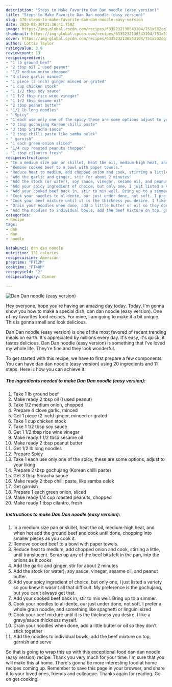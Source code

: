 ```yaml
---
description: "Steps to Make Favorite Dan Dan noodle (easy version)"
title: "Steps to Make Favorite Dan Dan noodle (easy version)"
slug: 470-steps-to-make-favorite-dan-dan-noodle-easy-version
date: 2020-08-30T21:36:41.750Z
image: https://img-global.cpcdn.com/recipes/6335232138543104/751x532cq70/dan-dan-noodle-easy-version-recipe-main-photo.jpg
thumbnail: https://img-global.cpcdn.com/recipes/6335232138543104/751x532cq70/dan-dan-noodle-easy-version-recipe-main-photo.jpg
cover: https://img-global.cpcdn.com/recipes/6335232138543104/751x532cq70/dan-dan-noodle-easy-version-recipe-main-photo.jpg
author: Lottie Taylor
ratingvalue: 3.8
reviewcount: 13
recipeingredient:
- "1 lb ground beef"
- "2 tbsp oil I used peanut"
- "1/2 medium onion chopped"
- "4 clove garlic minced"
- "1 piece (2 inch) ginger minced or grated"
- "1 cup chicken stock"
- "1 1/2 tbsp soy sauce"
- "1 1/2 tbsp rice wine vinegar"
- "1 1/2 tbsp sesame oil"
- "2 tbsp peanut butter"
- "1/2 lb long noodles"
- " Spicy"
- "1 each use only one of the spicy these are some options adjust to your liking"
- "2 tbsp gochujang Korean chilli paste"
- "3 tbsp Sriracha sauce"
- "2 tbsp chilli paste like samba oelek"
- " garnish"
- "1 each green onion sliced"
- "1/4 cup roasted peanuts chopped"
- "1 tbsp cilantro fresh"
recipeinstructions:
- "In a medium size pan or skillet, heat the oil, medium-high heat, and when hot add the ground beef and cook until done, chopping into smaller pieces as you cook it."
- "Remove cooked beef to a bowl with paper towels."
- "Reduce heat to medium, add chopped onion and cook, stirring a little, until translucent. Scrap up any of the beef bits left in the pan, into the onions as it cooks"
- "Add the garlic and ginger, stir for about 2 minutes"
- "Add the stock (or water), soy sauce, vinegar, sesame oil, and peanut butter."
- "Add your spicy ingredient of choice, but only one, I just listed a variety so you knew it wasn&#39;t all that difficult. My preference is the gochujang, but you can&#39;t always get that."
- "Add your cooked beef back in, stir to mix well. Bring up to a simmer."
- "Cook your noodles to al-dente, our just under done, not soft. I prefer a whole grain noodle, and something like spaghetti or linguini sized"
- "Cook your beef mixture until it is the thickness you desire. I like a gravy/sauce thickness myself."
- "Drain your noodles when done, add a little butter or oil so they don&#39;t stick together"
- "Add the noodles to individual bowls, add the beef mixture on top, garnish and serve"
categories:
- Recipe
tags:
- dan
- dan
- noodle

katakunci: dan dan noodle 
nutrition: 131 calories
recipecuisine: American
preptime: "PT12M"
cooktime: "PT40M"
recipeyield: "2"
recipecategory: Dinner

---
```



![Dan Dan noodle (easy version)](https://img-global.cpcdn.com/recipes/6335232138543104/751x532cq70/dan-dan-noodle-easy-version-recipe-main-photo.jpg)

Hey everyone, hope you're having an amazing day today. Today, I'm gonna show you how to make a special dish, dan dan noodle (easy version). One of my favorites food recipes. For mine, I am going to make it a bit unique. This is gonna smell and look delicious.

Dan Dan noodle (easy version) is one of the most favored of recent trending meals on earth. It's appreciated by millions every day. It's easy, it's quick, it tastes delicious. Dan Dan noodle (easy version) is something that I've loved my whole life. They're fine and they look wonderful.




To get started with this recipe, we have to first prepare a few components. You can have dan dan noodle (easy version) using 20 ingredients and 11 steps. Here is how you can achieve it.

<!--inarticleads1-->

##### The ingredients needed to make Dan Dan noodle (easy version):

1. Take 1 lb ground beef
1. Make ready 2 tbsp oil (I used peanut)
1. Take 1/2 medium onion, chopped
1. Prepare 4 clove garlic, minced
1. Get 1 piece (2 inch) ginger, minced or grated
1. Take 1 cup chicken stock
1. Take 1 1/2 tbsp soy sauce
1. Get 1 1/2 tbsp rice wine vinegar
1. Make ready 1 1/2 tbsp sesame oil
1. Make ready 2 tbsp peanut butter
1. Get 1/2 lb long noodles
1. Prepare  Spicy
1. Take 1 each use only one of the spicy, these are some options, adjust to your liking
1. Prepare 2 tbsp gochujang (Korean chilli paste)
1. Get 3 tbsp Sriracha sauce
1. Make ready 2 tbsp chilli paste, like samba oelek
1. Get  garnish
1. Prepare 1 each green onion, sliced
1. Make ready 1/4 cup roasted peanuts, chopped
1. Make ready 1 tbsp cilantro, fresh




<!--inarticleads2-->

##### Instructions to make Dan Dan noodle (easy version):

1. In a medium size pan or skillet, heat the oil, medium-high heat, and when hot add the ground beef and cook until done, chopping into smaller pieces as you cook it.
1. Remove cooked beef to a bowl with paper towels.
1. Reduce heat to medium, add chopped onion and cook, stirring a little, until translucent. Scrap up any of the beef bits left in the pan, into the onions as it cooks
1. Add the garlic and ginger, stir for about 2 minutes
1. Add the stock (or water), soy sauce, vinegar, sesame oil, and peanut butter.
1. Add your spicy ingredient of choice, but only one, I just listed a variety so you knew it wasn&#39;t all that difficult. My preference is the gochujang, but you can&#39;t always get that.
1. Add your cooked beef back in, stir to mix well. Bring up to a simmer.
1. Cook your noodles to al-dente, our just under done, not soft. I prefer a whole grain noodle, and something like spaghetti or linguini sized
1. Cook your beef mixture until it is the thickness you desire. I like a gravy/sauce thickness myself.
1. Drain your noodles when done, add a little butter or oil so they don&#39;t stick together
1. Add the noodles to individual bowls, add the beef mixture on top, garnish and serve




So that is going to wrap this up with this exceptional food dan dan noodle (easy version) recipe. Thank you very much for your time. I'm sure that you will make this at home. There's gonna be more interesting food at home recipes coming up. Remember to save this page in your browser, and share it to your loved ones, friends and colleague. Thanks again for reading. Go on get cooking!
